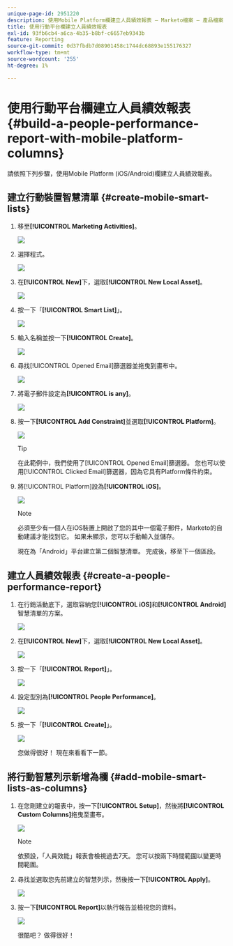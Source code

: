 ```yaml
---
unique-page-id: 2951220
description: 使用Mobile Platform欄建立人員績效報表 — Marketo檔案 — 產品檔案
title: 使用行動平台欄建立人員績效報表
exl-id: 93fb6cb4-a6ca-4b35-b8bf-c6657eb9343b
feature: Reporting
source-git-commit: 0d37fbdb7d08901458c1744dc68893e155176327
workflow-type: tm+mt
source-wordcount: '255'
ht-degree: 1%

---
```


# 使用行動平台欄建立人員績效報表 {#build-a-people-performance-report-with-mobile-platform-columns}

請依照下列步驟，使用Mobile Platform (iOS/Android)欄建立人員績效報表。

## 建立行動裝置智慧清單 {#create-mobile-smart-lists}

1. 移至&#x200B;**[!UICONTROL Marketing Activities]**。

   ![](assets/ma.png)

1. 選擇程式。

   ![](assets/two-1.png)

1. 在&#x200B;**[!UICONTROL New]**&#x200B;下，選取&#x200B;**[!UICONTROL New Local Asset]**。

   ![](assets/three-1.png)

1. 按一下「**[!UICONTROL Smart List]**」。

   ![](assets/four-1.png)

1. 輸入名稱並按一下&#x200B;**[!UICONTROL Create]**。

   ![](assets/five-1.png)

1. 尋找[!UICONTROL Opened Email]篩選器並拖曳到畫布中。

   ![](assets/six-1.png)

1. 將電子郵件設定為&#x200B;**[!UICONTROL is any]**。

   ![](assets/seven.png)

1. 按一下&#x200B;**[!UICONTROL Add Constraint]**&#x200B;並選取&#x200B;**[!UICONTROL Platform]**。

   ![](assets/eight.png)

   >[!TIP]
   >
   >在此範例中，我們使用了[!UICONTROL Opened Email]篩選器。 您也可以使用[!UICONTROL Clicked Email]篩選器，因為它具有Platform條件約束。

1. 將[!UICONTROL Platform]設為&#x200B;**[!UICONTROL iOS]**。

   ![](assets/nine.png)

   >[!NOTE]
   >
   >必須至少有一個人在iOS裝置上開啟了您的其中一個電子郵件，Marketo的自動建議才能找到它。 如果未顯示，您可以手動輸入並儲存。

   現在為「Android」平台建立第二個智慧清單。 完成後，移至下一個區段。

## 建立人員績效報表 {#create-a-people-performance-report}

1. 在行銷活動底下，選取容納您&#x200B;**[!UICONTROL iOS]**&#x200B;和&#x200B;**[!UICONTROL Android]**&#x200B;智慧清單的方案。

   ![](assets/ten.png)

1. 在&#x200B;**[!UICONTROL New]**&#x200B;下，選取&#x200B;**[!UICONTROL New Local Asset]**。

   ![](assets/eleven.png)

1. 按一下「**[!UICONTROL Report]**」。

   ![](assets/twelve.png)

1. 設定型別為&#x200B;**[!UICONTROL People Performance]**。

   ![](assets/thirteen.png)

1. 按一下「**[!UICONTROL Create]**」。

   ![](assets/fourteen.png)

   您做得很好！ 現在來看看下一節。

## 將行動智慧列示新增為欄 {#add-mobile-smart-lists-as-columns}

1. 在您剛建立的報表中，按一下&#x200B;**[!UICONTROL Setup]**，然後將&#x200B;**[!UICONTROL Custom Columns]**&#x200B;拖曳至畫布。

   ![](assets/fifteen.png)

   >[!NOTE]
   >
   >依預設，「人員效能」報表會檢視過去7天。 您可以按兩下時間範圍以變更時間範圍。

1. 尋找並選取您先前建立的智慧列示，然後按一下&#x200B;**[!UICONTROL Apply]**。

   ![](assets/sixteen.png)

1. 按一下&#x200B;**[!UICONTROL Report]**&#x200B;以執行報告並檢視您的資料。

   ![](assets/seventeen.png)

   很酷吧？ 做得很好！
